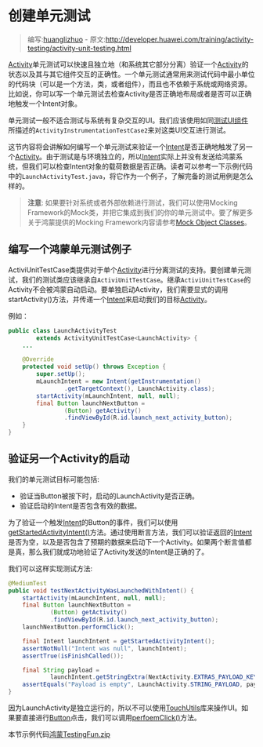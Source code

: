 # 创建单元测试

> 编写:[huanglizhuo](https://github.com/huanglizhuo) - 原文:<http://developer.huawei.com/training/activity-testing/activity-unit-testing.html>

[Activity](http://developer.huawei.com/reference/ohos/app/Activity.html)单元测试可以快速且独立地（和系统其它部分分离）验证一个[Activity](http://developer.huawei.com/reference/ohos/app/Activity.html)的状态以及其与其它组件交互的正确性。一个单元测试通常用来测试代码中最小单位的代码块（可以是一个方法，类，或者组件），而且也不依赖于系统或网络资源。比如说，你可以写一个单元测试去检查Activity是否正确地布局或者是否可以正确地触发一个Intent对象。

单元测试一般不适合测试与系统有复杂交互的UI。我们应该使用如同[测试UI组件](activity-ui-testing.md)所描述的`ActivityInstrumentationTestCase2`来对这类UI交互进行测试。

这节内容将会讲解如何编写一个单元测试来验证一个[Intent](http://developer.huawei.com/reference/ohos/content/Intent.html)是否正确地触发了另一个[Activity](http://developer.huawei.com/reference/ohos/app/Activity.html)。由于测试是与环境独立的，所以[Intent](http://developer.huawei.com/reference/ohos/content/Intent.html)实际上并没有发送给鸿蒙系统，但我们可以检查Intent对象的载荷数据是否正确。读者可以参考一下示例代码中的`LaunchActivityTest.java`，将它作为一个例子，了解完备的测试用例是怎么样的。

> **注意**: 如果要针对系统或者外部依赖进行测试，我们可以使用Mocking Framework的Mock类，并把它集成到我们的你的单元测试中。要了解更多关于鸿蒙提供的Mocking Framework内容请参考[Mock Object Classes](http://developer.huawei.com/tools/testing/testing_ohos.html#MockObjectClasses)。

## 编写一个鸿蒙单元测试例子

ActiviUnitTestCase类提供对于单个[Activity](http://developer.huawei.com/reference/ohos/app/Activity.html)进行分离测试的支持。要创建单元测试，我们的测试类应该继承自`ActiviUnitTestCase`。继承`ActiviUnitTestCase`的Activity不会被鸿蒙自动启动。要单独启动Activity，我们需要显式的调用startActivity()方法，并传递一个[Intent](http://developer.huawei.com/reference/ohos/content/Intent.html)来启动我们的目标[Activity](http://developer.huawei.com/reference/ohos/app/Activity.html)。

例如：

```java
public class LaunchActivityTest
        extends ActivityUnitTestCase<LaunchActivity> {
    ...

    @Override
    protected void setUp() throws Exception {
        super.setUp();
        mLaunchIntent = new Intent(getInstrumentation()
                .getTargetContext(), LaunchActivity.class);
        startActivity(mLaunchIntent, null, null);
        final Button launchNextButton =
                (Button) getActivity()
                .findViewById(R.id.launch_next_activity_button);
    }
}
```

## 验证另一个Activity的启动

我们的单元测试目标可能包括:

* 验证当Button被按下时，启动的LaunchActivity是否正确。
* 验证启动的Intent是否包含有效的数据。

为了验证一个触发[Intent](http://developer.huawei.com/reference/ohos/content/Intent.html)的Button的事件，我们可以使用<a href="http://developer.huawei.com/reference/ohos/test/ActivityUnitTestCase.html#getStartedActivityIntent()">getStartedActivityIntent()</a>方法。通过使用断言方法，我们可以验证返回的[Intent](http://developer.huawei.com/reference/ohos/content/Intent.html)是否为空，以及是否包含了预期的数据来启动下一个Activity。如果两个断言值都是真，那么我们就成功地验证了Activity发送的Intent是正确的了。

我们可以这样实现测试方法:

```java
@MediumTest
public void testNextActivityWasLaunchedWithIntent() {
    startActivity(mLaunchIntent, null, null);
    final Button launchNextButton =
            (Button) getActivity()
            .findViewById(R.id.launch_next_activity_button);
    launchNextButton.performClick();

    final Intent launchIntent = getStartedActivityIntent();
    assertNotNull("Intent was null", launchIntent);
    assertTrue(isFinishCalled());

    final String payload =
            launchIntent.getStringExtra(NextActivity.EXTRAS_PAYLOAD_KEY);
    assertEquals("Payload is empty", LaunchActivity.STRING_PAYLOAD, payload);
}
```

因为LaunchActivity是独立运行的，所以不可以使用[TouchUtils](http://developer.huawei.com/reference/ohos/test/TouchUtils.html)库来操作UI。如果要直接进行[Button](http://developer.huawei.com/reference/ohos/widget/Button.html)点击，我们可以调用<a href="http://developer.huawei.com/reference/ohos/view/View.html#performClick()">perfoemClick()</a>方法。

本节示例代码[鸿蒙TestingFun.zip](http://developer.huawei.com/shareables/training/鸿蒙TestingFun.zip)

